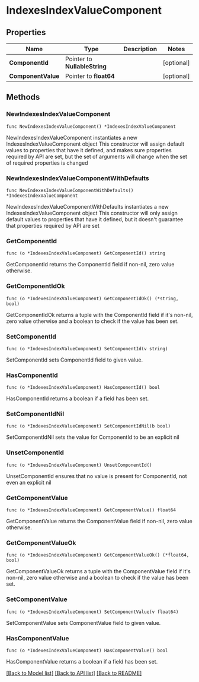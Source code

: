 # IndexesIndexValueComponent

## Properties

Name | Type | Description | Notes
------------ | ------------- | ------------- | -------------
**ComponentId** | Pointer to **NullableString** |  | [optional] 
**ComponentValue** | Pointer to **float64** |  | [optional] 

## Methods

### NewIndexesIndexValueComponent

`func NewIndexesIndexValueComponent() *IndexesIndexValueComponent`

NewIndexesIndexValueComponent instantiates a new IndexesIndexValueComponent object
This constructor will assign default values to properties that have it defined,
and makes sure properties required by API are set, but the set of arguments
will change when the set of required properties is changed

### NewIndexesIndexValueComponentWithDefaults

`func NewIndexesIndexValueComponentWithDefaults() *IndexesIndexValueComponent`

NewIndexesIndexValueComponentWithDefaults instantiates a new IndexesIndexValueComponent object
This constructor will only assign default values to properties that have it defined,
but it doesn't guarantee that properties required by API are set

### GetComponentId

`func (o *IndexesIndexValueComponent) GetComponentId() string`

GetComponentId returns the ComponentId field if non-nil, zero value otherwise.

### GetComponentIdOk

`func (o *IndexesIndexValueComponent) GetComponentIdOk() (*string, bool)`

GetComponentIdOk returns a tuple with the ComponentId field if it's non-nil, zero value otherwise
and a boolean to check if the value has been set.

### SetComponentId

`func (o *IndexesIndexValueComponent) SetComponentId(v string)`

SetComponentId sets ComponentId field to given value.

### HasComponentId

`func (o *IndexesIndexValueComponent) HasComponentId() bool`

HasComponentId returns a boolean if a field has been set.

### SetComponentIdNil

`func (o *IndexesIndexValueComponent) SetComponentIdNil(b bool)`

 SetComponentIdNil sets the value for ComponentId to be an explicit nil

### UnsetComponentId
`func (o *IndexesIndexValueComponent) UnsetComponentId()`

UnsetComponentId ensures that no value is present for ComponentId, not even an explicit nil
### GetComponentValue

`func (o *IndexesIndexValueComponent) GetComponentValue() float64`

GetComponentValue returns the ComponentValue field if non-nil, zero value otherwise.

### GetComponentValueOk

`func (o *IndexesIndexValueComponent) GetComponentValueOk() (*float64, bool)`

GetComponentValueOk returns a tuple with the ComponentValue field if it's non-nil, zero value otherwise
and a boolean to check if the value has been set.

### SetComponentValue

`func (o *IndexesIndexValueComponent) SetComponentValue(v float64)`

SetComponentValue sets ComponentValue field to given value.

### HasComponentValue

`func (o *IndexesIndexValueComponent) HasComponentValue() bool`

HasComponentValue returns a boolean if a field has been set.


[[Back to Model list]](../README.md#documentation-for-models) [[Back to API list]](../README.md#documentation-for-api-endpoints) [[Back to README]](../README.md)



